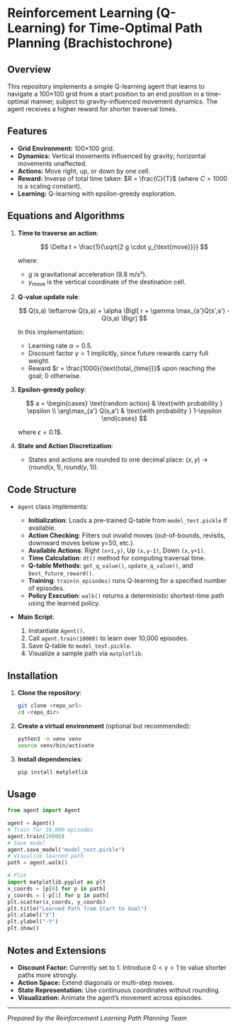 # Reinforcement Learning (Q-Learning) for Time-Optimal Path Planning (Brachistochrone)

## Overview

This repository implements a simple Q-learning agent that learns to navigate a 100×100 grid from a start position to an end position in a time-optimal manner, subject to gravity-influenced movement dynamics. The agent receives a higher reward for shorter traversal times.

## Features

* **Grid Environment:** 100×100 grid.
* **Dynamics:** Vertical movements influenced by gravity; horizontal movements unaffected.
* **Actions:** Move right, up, or down by one cell.
* **Reward:** Inverse of total time taken: $R = \frac{C}{T}$ (where $C=1000$ is a scaling constant).
* **Learning:** Q-learning with epsilon-greedy exploration.

## Equations and Algorithms

1. **Time to traverse an action**:

   $$
   \Delta t = \frac{1}{\sqrt{2 g \cdot y_{\text{move}}}}
   $$

   where:

   * $g$ is gravitational acceleration (9.8 m/s²).
   * $y_{\text{move}}$ is the vertical coordinate of the destination cell.

2. **Q-value update rule**:

   $$
   Q(s,a) \leftarrow Q(s,a) + \alpha \Bigl[ r + \gamma \max_{a'}Q(s',a') - Q(s,a) \Bigr]
   $$

   In this implementation:

   * Learning rate $\alpha = 0.5$.
   * Discount factor $\gamma = 1$ implicitly, since future rewards carry full weight.
   * Reward $r = \frac{1000}{\text{total_{time}}}$ upon reaching the goal; 0 otherwise.

3. **Epsilon-greedy policy**:

   $$
   a = \begin{cases}
     \text{random action} & \text{with probability } \epsilon \\
     \arg\max_{a'} Q(s,a') & \text{with probability } 1-\epsilon
   \end{cases}
   $$

   where $\epsilon = 0.1$$.

4. **State and Action Discretization**:

   * States and actions are rounded to one decimal place: $(x,y) \to (\text{round}(x,1),\text{round}(y,1))$.

## Code Structure

* `Agent` class implements:

  * **Initialization**: Loads a pre-trained Q-table from `model_test.pickle` if available.
  * **Action Checking**: Filters out invalid moves (out-of-bounds, revisits, downward moves below y=50, etc.).
  * **Available Actions**: Right `(x+1,y)`, Up `(x,y-1)`, Down `(x,y+1)`.
  * **Time Calculation**: `dt()` method for computing traversal time.
  * **Q-table Methods**: `get_q_value()`, `update_q_value()`, and `best_future_reward()`.
  * **Training**: `train(n_episodes)` runs Q-learning for a specified number of episodes.
  * **Policy Execution**: `walk()` returns a deterministic shortest-time path using the learned policy.

* **Main Script**:

  1. Instantiate `Agent()`.
  2. Call `agent.train(10000)` to learn over 10,000 episodes.
  3. Save Q-table to `model_test.pickle`.
  4. Visualize a sample path via `matplotlib`.

## Installation

1. **Clone the repository**:

   ```bash
   git clone <repo_url>
   cd <repo_dir>
   ```

2. **Create a virtual environment** (optional but recommended):

   ```bash
   python3 -m venv venv
   source venv/bin/activate
   ```

3. **Install dependencies**:

   ```bash
   pip install matplotlib
   ```

## Usage

```python
from agent import Agent

agent = Agent()
# Train for 10,000 episodes
agent.train(10000)
# Save model
agent.save_model("model_test.pickle")
# Visualize learned path
path = agent.walk()

# Plot
import matplotlib.pyplot as plt
x_coords = [p[0] for p in path]
y_coords = [-p[1] for p in path]
plt.scatter(x_coords, y_coords)
plt.title("Learned Path from Start to Goal")
plt.xlabel("X")
plt.ylabel("-Y")
plt.show()
```

## Notes and Extensions

* **Discount Factor:** Currently set to 1. Introduce $0<\gamma<1$ to value shorter paths more strongly.
* **Action Space:** Extend diagonals or multi-step moves.
* **State Representation:** Use continuous coordinates without rounding.
* **Visualization:** Animate the agent’s movement across episodes.

---

*Prepared by the Reinforcement Learning Path Planning Team*
